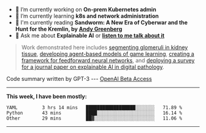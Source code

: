 - 🔭 I’m currently working on **On-prem Kubernetes admin**
- 🌱 I’m currently learning **k8s and network administration**
- 📖 I'm currently reading **Sandworm: A New Era of Cyberwar and the Hunt for the Kremlin, by [Andy Greenberg](https://andygreenberg.net/)**
- 💬 Ask me about **Explainable AI** or **[listen to me talk about it](https://www.empaia.org/academy-2-3)**

> Work demonstrated here includes [segmenting glomeruli in kidney tissue](https://github.com/theodore-evans/glomeruli-segmentation), [developing agent-based models of game learning](https://github.com/theodore-evans/k-level-reasoning), [creating a framework for feedforward neural networks](https://github.com/theodore-evans/feedforward-neural-network), and [deploying a survey for a journal paper on explainable AI in digital pathology](https://github.com/theodore-evans/xai-in-digital-pathology). 

Code summary written by GPT-3 --- [OpenAI Beta Access](https://beta.openai.com/)

-------

**This week, I have been mostly:**
<!--START_SECTION:waka-->

```text
YAML         3 hrs 14 mins   ██████████████████░░░░░░░   71.89 %
Python       43 mins         ████░░░░░░░░░░░░░░░░░░░░░   16.14 %
Other        29 mins         ██▓░░░░░░░░░░░░░░░░░░░░░░   11.06 %
```

<!--END_SECTION:waka-->

-------
